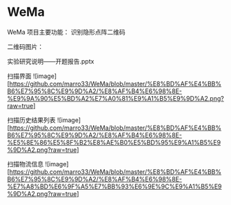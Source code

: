 # WeMa
WeMa 项目主要功能：
识别隐形点阵二维码

二维码图片：

实验研究说明——开题报告.pptx



扫描界面
![image][https://github.com/marro33/WeMa/blob/master/%E8%BD%AF%E4%BB%B6%E7%95%8C%E9%9D%A2/%E8%AF%B4%E6%98%8E-%E9%9A%90%E5%BD%A2%E7%A0%81%E9%A1%B5%E9%9D%A2.png?raw=true]


扫描历史结果列表
![image][https://github.com/marro33/WeMa/blob/master/%E8%BD%AF%E4%BB%B6%E7%95%8C%E9%9D%A2/%E8%AF%B4%E6%98%8E-%E5%8E%86%E5%8F%B2%E8%AE%B0%E5%BD%95%E9%A1%B5%E9%9D%A2.png?raw=true]

扫描物流信息
![image][https://github.com/marro33/WeMa/blob/master/%E8%BD%AF%E4%BB%B6%E7%95%8C%E9%9D%A2/%E8%AF%B4%E6%98%8E-%E7%A8%BD%E6%9F%A5%E7%BB%93%E6%9E%9C%E9%A1%B5%E9%9D%A2.png?raw=true]
